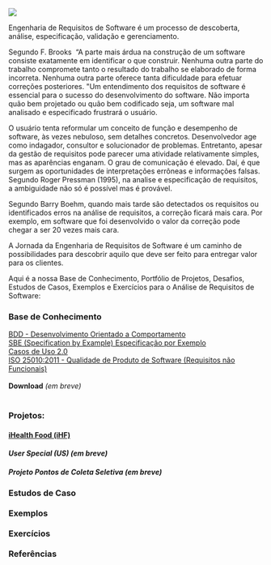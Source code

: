 ![](http://www.etecnologia.com.br/treinamentos/fars/Infografico-grs-set2020-v3.png)

Engenharia de Requisitos de Software é um processo de descoberta, análise, especificação, validação e gerenciamento.

Segundo F. Brooks  “A parte mais árdua na construção de um software consiste exatamente em identificar o que construir. Nenhuma outra parte do trabalho compromete tanto o resultado do trabalho se elaborado de forma incorreta. Nenhuma outra parte oferece tanta dificuldade para efetuar correções posteriores. "Um entendimento dos requisitos de software é essencial para o sucesso do desenvolvimento do software. Não importa quão bem projetado ou quão bem codificado seja, um software mal analisado e especificado frustrará o usuário.

O usuário tenta reformular um conceito de função e desempenho de software, às vezes nebuloso, sem detalhes concretos. Desenvolvedor age como indagador, consultor e solucionador de problemas.
Entretanto, apesar da gestão de requisitos pode parecer uma atividade relativamente simples, mas as aparências enganam. O grau de comunicação é elevado. Daí, é que surgem as oportunidades de interpretações errôneas e informações falsas. Segundo Roger Pressman (1995), na analise e especificação de requisitos, a ambiguidade não só é possível mas é provável.

Segundo Barry Boehm, quando mais tarde são detectados os requisitos ou identificados erros na análise de requisitos, a correção ficará mais cara. Por exemplo, em software que foi desenvolvido o valor da correção pode chegar a ser 20 vezes mais cara.

A Jornada da Engenharia de Requisitos de Software é um caminho de possibilidades para descobrir aquilo que deve ser feito para entregar valor para os clientes.

Aqui é a nossa Base de Conhecimento, Portfólio de Projetos, Desafios, Estudos de Casos, Exemplos e Exercícios para o Análise de Requisitos de Software:

<H3><B>Base de Conhecimento</B></H3>
<a href="https://github.com/eTecnologia/projeto-genesis/wiki/BDD-(Desenvolvimento-Orientado-a-Comportamento)">BDD - Desenvolvimento Orientado a Comportamento</a>  
<BR>  
<a href="https://github.com/eTecnologia/projeto-genesis/wiki/Especifica%C3%A7%C3%A3o-por-exemplo-(SBE)">SBE (Specification by Example) Especificação por Exemplo</a> 
<BR>
<a href = "https://github.com/eTecnologia/projeto-genesis/wiki/Caso-de-Uso-2.0">Casos de Uso 2.0</a>
<BR>
<a href = "https://github.com/eTecnologia/Analise-de-Requisitos-de-Software/wiki/ISO-25010">
ISO 25010:2011 - Qualidade de Produto de Software (Requisitos não Funcionais)</a>
<BR>
<BR>
  <strong>Download</strong> <i>(em breve)</i>
<BR>
<BR>
<H3><B>Projetos:</B></H3>

<a href="https://github.com/Rildosan/iHealthFood" ><H4><B>iHealth Food (iHF)</B></H4></a>

<H4><i>User Special (US)</B> (em breve)</i></H4>
<!-- <a href="https://github.com/Rildosan/User-Special" ><H4><B>User Special (US)</B></H4></a>--> 

<H4><i>Projeto Pontos de Coleta Seletiva (em breve)</i></H4>

<H3><B>Estudos de Caso
<BR>
<BR>
Exemplos
<BR>
<BR>
Exercícios
<BR>
<BR>
Referências</B></H3>
